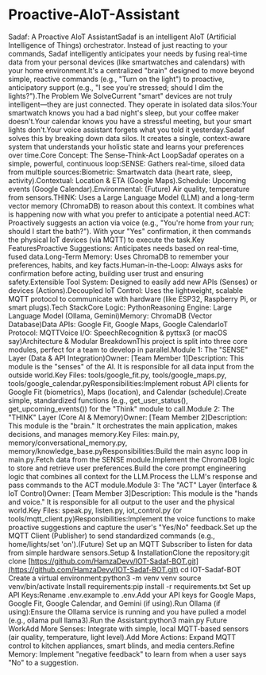 # Proactive-AIoT-Assistant

Sadaf: A Proactive AIoT AssistantSadaf is an intelligent AIoT (Artificial Intelligence of Things) orchestrator. Instead of just reacting to your commands, Sadaf intelligently anticipates your needs by fusing real-time data from your personal devices (like smartwatches and calendars) with your home environment.It's a centralized "brain" designed to move beyond simple, reactive commands (e.g., "Turn on the light") to proactive, anticipatory support (e.g., "I see you're stressed; should I dim the lights?").The Problem We SolveCurrent "smart" devices are not truly intelligent—they are just connected. They operate in isolated data silos:Your smartwatch knows you had a bad night's sleep, but your coffee maker doesn't.Your calendar knows you have a stressful meeting, but your smart lights don't.Your voice assistant forgets what you told it yesterday.Sadaf solves this by breaking down data silos. It creates a single, context-aware system that understands your holistic state and learns your preferences over time.Core Concept: The Sense-Think-Act LoopSadaf operates on a simple, powerful, continuous loop:SENSE: Gathers real-time, siloed data from multiple sources:Biometric: Smartwatch data (heart rate, sleep, activity).Contextual: Location & ETA (Google Maps).Schedule: Upcoming events (Google Calendar).Environmental: (Future) Air quality, temperature from sensors.THINK: Uses a Large Language Model (LLM) and a long-term vector memory (ChromaDB) to reason about this context. It combines what is happening now with what you prefer to anticipate a potential need.ACT: Proactively suggests an action via voice (e.g., "You're home from your run; should I start the bath?"). With your "Yes" confirmation, it then commands the physical IoT devices (via MQTT) to execute the task.Key FeaturesProactive Suggestions: Anticipates needs based on real-time, fused data.Long-Term Memory: Uses ChromaDB to remember your preferences, habits, and key facts.Human-in-the-Loop: Always asks for confirmation before acting, building user trust and ensuring safety.Extensible Tool System: Designed to easily add new APIs (Senses) or devices (Actions).Decoupled IoT Control: Uses the lightweight, scalable MQTT protocol to communicate with hardware (like ESP32, Raspberry Pi, or smart plugs).Tech StackCore Logic: PythonReasoning Engine: Large Language Model (Ollama, Gemini)Memory: ChromaDB (Vector Database)Data APIs: Google Fit, Google Maps, Google CalendarIoT Protocol: MQTTVoice I/O: SpeechRecognition & pyttsx3 (or macOS say)Architecture & Modular BreakdownThis project is split into three core modules, perfect for a team to develop in parallel.Module 1: The "SENSE" Layer (Data & API Integration)Owner: [Team Member 1]Description: This module is the "senses" of the AI. It is responsible for all data input from the outside world.Key Files: tools/google_fit.py, tools/google_maps.py, tools/google_calendar.pyResponsibilities:Implement robust API clients for Google Fit (biometrics), Maps (location), and Calendar (schedule).Create simple, standardized functions (e.g., get_user_status(), get_upcoming_events()) for the "Think" module to call.Module 2: The "THINK" Layer (Core AI & Memory)Owner: [Team Member 2]Description: This module is the "brain." It orchestrates the main application, makes decisions, and manages memory.Key Files: main.py, memory/conversational_memory.py, memory/knowledge_base.pyResponsibilities:Build the main async loop in main.py.Fetch data from the SENSE module.Implement the ChromaDB logic to store and retrieve user preferences.Build the core prompt engineering logic that combines all context for the LLM.Process the LLM's response and pass commands to the ACT module.Module 3: The "ACT" Layer (Interface & IoT Control)Owner: [Team Member 3]Description: This module is the "hands and voice." It is responsible for all output to the user and the physical world.Key Files: speak.py, listen.py, iot_control.py (or tools/mqtt_client.py)Responsibilities:Implement the voice functions to make proactive suggestions and capture the user's "Yes/No" feedback.Set up the MQTT Client (Publisher) to send standardized commands (e.g., home/lights/set 'on').(Future) Set up an MQTT Subscriber to listen for data from simple hardware sensors.Setup & InstallationClone the repository:git clone [https://github.com/HamzaDevv/IOT-Sadaf-BOT.git](https://github.com/HamzaDevv/IOT-Sadaf-BOT.git)
cd IOT-Sadaf-BOT
Create a virtual environment:python3 -m venv venv
source venv/bin/activate
Install requirements:pip install -r requirements.txt
Set up API Keys:Rename .env.example to .env.Add your API keys for Google Maps, Google Fit, Google Calendar, and Gemini (if using).Run Ollama (if using):Ensure the Ollama service is running and you have pulled a model (e.g., ollama pull llama3).Run the Assistant:python3 main.py
Future WorkAdd More Senses: Integrate with simple, local MQTT-based sensors (air quality, temperature, light level).Add More Actions: Expand MQTT control to kitchen appliances, smart blinds, and media centers.Refine Memory: Implement "negative feedback" to learn from when a user says "No" to a suggestion.
